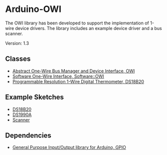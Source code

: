 # Arduino-OWI
The OWI library has been developed to support the implementation of
1-wire device drivers. The library includes an example device driver
and a bus scanner.

Version: 1.3

## Classes

* [Abstract One-Wire Bus Manager and Device Interface, OWI](./src/OWI.h)
* [Software One-Wire Interface, Software::OWI](./src/Software/OWI.h)
* [Programmable Resolution 1-Wire Digital Thermometer, DS18B20](./src/Driver/DS18B20.h)

## Example Sketches

* [DS18B20](./examples/DS18B20)
* [DS1990A](./examples/DS1990A)
* [Scanner](./examples/Scanner)

## Dependencies

* [General Purpose Input/Output library for Arduino, GPIO](https://github.com/mikaelpatel/Arduino-GPIO)
